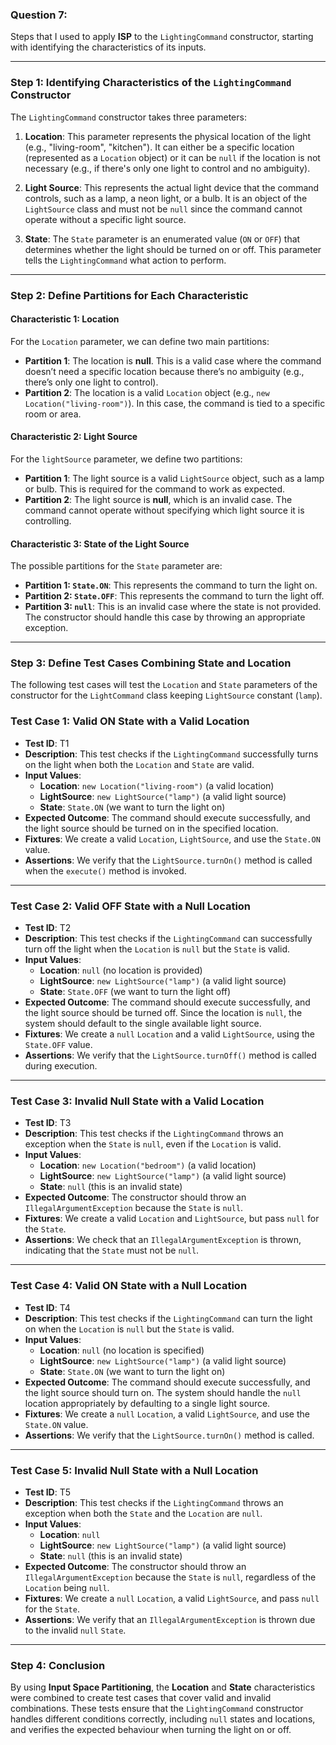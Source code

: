 ### Question 7:

Steps that I used to apply **ISP** to the `LightingCommand` constructor, starting with identifying the characteristics of its inputs.

---

### Step 1: Identifying Characteristics of the `LightingCommand` Constructor

The `LightingCommand` constructor takes three parameters:

1. **Location**: This parameter represents the physical location of the light (e.g., "living-room", "kitchen"). It can either be a specific location (represented as a `Location` object) or it can be `null` if the location is not necessary (e.g., if there's only one light to control and no ambiguity).

2. **Light Source**: This represents the actual light device that the command controls, such as a lamp, a neon light, or a bulb. It is an object of the `LightSource` class and must not be `null` since the command cannot operate without a specific light source.

3. **State**: The `State` parameter is an enumerated value (`ON` or `OFF`) that determines whether the light should be turned on or off. This parameter tells the `LightingCommand` what action to perform.

---

### Step 2: Define Partitions for Each Characteristic

#### **Characteristic 1: Location**

For the `Location` parameter, we can define two main partitions:

- **Partition 1**: The location is **null**. This is a valid case where the command doesn’t need a specific location because there’s no ambiguity (e.g., there’s only one light to control).
- **Partition 2**: The location is a valid `Location` object (e.g., `new Location("living-room")`). In this case, the command is tied to a specific room or area.

#### **Characteristic 2: Light Source**

For the `lightSource` parameter, we define two partitions:

- **Partition 1**: The light source is a valid `LightSource` object, such as a lamp or bulb. This is required for the command to work as expected.
- **Partition 2**: The light source is **null**, which is an invalid case. The command cannot operate without specifying which light source it is controlling.

#### **Characteristic 3: State of the Light Source**

The possible partitions for the `State` parameter are:

- **Partition 1: `State.ON`**: This represents the command to turn the light on.
- **Partition 2: `State.OFF`**: This represents the command to turn the light off.
- **Partition 3: `null`**: This is an invalid case where the state is not provided. The constructor should handle this case by throwing an appropriate exception.

---

### Step 3: Define Test Cases Combining **State** and **Location**

The following test cases will test the `Location` and `State` parameters of the constructor for the `LightCommand` class keeping `LightSource` constant (`lamp`).

### Test Case 1: Valid ON State with a Valid Location

- **Test ID**: T1
- **Description**: This test checks if the `LightingCommand` successfully turns on the light when both the `Location` and `State` are valid.
- **Input Values**:
  - **Location**: `new Location("living-room")` (a valid location)
  - **LightSource**: `new LightSource("lamp")` (a valid light source)
  - **State**: `State.ON` (we want to turn the light on)
- **Expected Outcome**: The command should execute successfully, and the light source should be turned on in the specified location.
- **Fixtures**: We create a valid `Location`, `LightSource`, and use the `State.ON` value.
- **Assertions**: We verify that the `LightSource.turnOn()` method is called when the `execute()` method is invoked.

---

### Test Case 2: Valid OFF State with a Null Location

- **Test ID**: T2
- **Description**: This test checks if the `LightingCommand` can successfully turn off the light when the `Location` is `null` but the `State` is valid.
- **Input Values**:
  - **Location**: `null` (no location is provided)
  - **LightSource**: `new LightSource("lamp")` (a valid light source)
  - **State**: `State.OFF` (we want to turn the light off)
- **Expected Outcome**: The command should execute successfully, and the light source should be turned off. Since the location is `null`, the system should default to the single available light source.
- **Fixtures**: We create a `null` `Location` and a valid `LightSource`, using the `State.OFF` value.
- **Assertions**: We verify that the `LightSource.turnOff()` method is called during execution.

---

### Test Case 3: Invalid Null State with a Valid Location

- **Test ID**: T3
- **Description**: This test checks if the `LightingCommand` throws an exception when the `State` is `null`, even if the `Location` is valid.
- **Input Values**:
  - **Location**: `new Location("bedroom")` (a valid location)
  - **LightSource**: `new LightSource("lamp")` (a valid light source)
  - **State**: `null` (this is an invalid state)
- **Expected Outcome**: The constructor should throw an `IllegalArgumentException` because the `State` is `null`.
- **Fixtures**: We create a valid `Location` and `LightSource`, but pass `null` for the `State`.
- **Assertions**: We check that an `IllegalArgumentException` is thrown, indicating that the `State` must not be `null`.

---

### Test Case 4: Valid ON State with a Null Location

- **Test ID**: T4
- **Description**: This test checks if the `LightingCommand` can turn the light on when the `Location` is `null` but the `State` is valid.
- **Input Values**:
  - **Location**: `null` (no location is specified)
  - **LightSource**: `new LightSource("lamp")` (a valid light source)
  - **State**: `State.ON` (we want to turn the light on)
- **Expected Outcome**: The command should execute successfully, and the light source should turn on. The system should handle the `null` location appropriately by defaulting to a single light source.
- **Fixtures**: We create a `null` `Location`, a valid `LightSource`, and use the `State.ON` value.
- **Assertions**: We verify that the `LightSource.turnOn()` method is called.

---

### Test Case 5: Invalid Null State with a Null Location

- **Test ID**: T5
- **Description**: This test checks if the `LightingCommand` throws an exception when both the `State` and the `Location` are `null`.
- **Input Values**:
  - **Location**: `null`
  - **LightSource**: `new LightSource("lamp")` (a valid light source)
  - **State**: `null` (this is an invalid state)
- **Expected Outcome**: The constructor should throw an `IllegalArgumentException` because the `State` is `null`, regardless of the `Location` being `null`.
- **Fixtures**: We create a `null` `Location`, a valid `LightSource`, and pass `null` for the `State`.
- **Assertions**: We verify that an `IllegalArgumentException` is thrown due to the invalid `null` `State`.

---

### Step 4: Conclusion

By using **Input Space Partitioning**, the **Location** and **State** characteristics were combined to create test cases that cover valid and invalid combinations. These tests ensure that the `LightingCommand` constructor handles different conditions correctly, including `null` states and locations, and verifies the expected behaviour when turning the light on or off.
